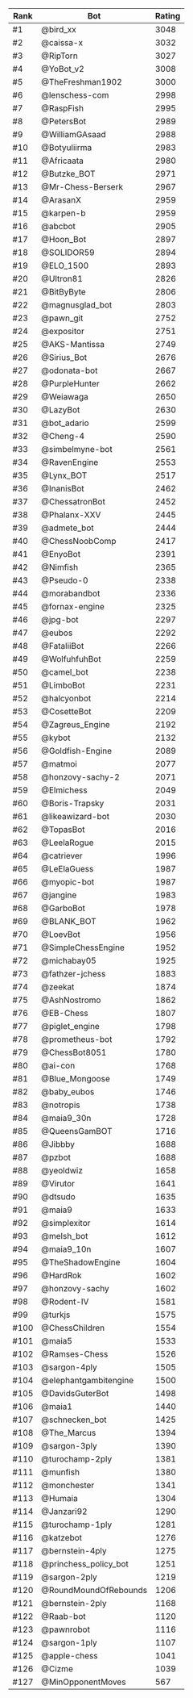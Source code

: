 Rank|Bot|Rating
---|---|---
#1|@bird_xx|3048
#2|@caissa-x|3032
#3|@RipTorn|3027
#4|@YoBot_v2|3008
#5|@TheFreshman1902|3000
#6|@lenschess-com|2998
#7|@RaspFish|2995
#8|@PetersBot|2989
#9|@WilliamGAsaad|2988
#10|@Botyuliirma|2983
#11|@Africaata|2980
#12|@Butzke_BOT|2971
#13|@Mr-Chess-Berserk|2967
#14|@ArasanX|2959
#15|@karpen-b|2959
#16|@abcbot|2905
#17|@Hoon_Bot|2897
#18|@SOLIDOR59|2894
#19|@ELO_1500|2893
#20|@Ultron81|2826
#21|@BitByByte|2806
#22|@magnusglad_bot|2803
#23|@pawn_git|2752
#24|@expositor|2751
#25|@AKS-Mantissa|2749
#26|@Sirius_Bot|2676
#27|@odonata-bot|2667
#28|@PurpleHunter|2662
#29|@Weiawaga|2650
#30|@LazyBot|2630
#31|@bot_adario|2599
#32|@Cheng-4|2590
#33|@simbelmyne-bot|2561
#34|@RavenEngine|2553
#35|@Lynx_BOT|2517
#36|@InanisBot|2462
#37|@ChessatronBot|2452
#38|@Phalanx-XXV|2445
#39|@admete_bot|2444
#40|@ChessNoobComp|2417
#41|@EnyoBot|2391
#42|@Nimfish|2365
#43|@Pseudo-0|2338
#44|@morabandbot|2336
#45|@fornax-engine|2325
#46|@jpg-bot|2297
#47|@eubos|2292
#48|@FataliiBot|2266
#49|@WolfuhfuhBot|2259
#50|@camel_bot|2238
#51|@LimboBot|2231
#52|@halcyonbot|2214
#53|@CosetteBot|2209
#54|@Zagreus_Engine|2192
#55|@kybot|2132
#56|@Goldfish-Engine|2089
#57|@matmoi|2077
#58|@honzovy-sachy-2|2071
#59|@Elmichess|2049
#60|@Boris-Trapsky|2031
#61|@likeawizard-bot|2030
#62|@TopasBot|2016
#63|@LeelaRogue|2015
#64|@catriever|1996
#65|@LeElaGuess|1987
#66|@myopic-bot|1987
#67|@jangine|1983
#68|@GarboBot|1978
#69|@BLANK_BOT|1962
#70|@LoevBot|1956
#71|@SimpleChessEngine|1952
#72|@michabay05|1925
#73|@fathzer-jchess|1883
#74|@zeekat|1874
#75|@AshNostromo|1862
#76|@EB-Chess|1807
#77|@piglet_engine|1798
#78|@prometheus-bot|1792
#79|@ChessBot8051|1780
#80|@ai-con|1768
#81|@Blue_Mongoose|1749
#82|@baby_eubos|1746
#83|@notropis|1738
#84|@maia9_30n|1728
#85|@QueensGamBOT|1716
#86|@Jibbby|1688
#87|@pzbot|1688
#88|@yeoldwiz|1658
#89|@Virutor|1641
#90|@dtsudo|1635
#91|@maia9|1633
#92|@simplexitor|1614
#93|@melsh_bot|1612
#94|@maia9_10n|1607
#95|@TheShadowEngine|1604
#96|@HardRok|1602
#97|@honzovy-sachy|1602
#98|@Rodent-IV|1581
#99|@turkjs|1575
#100|@ChessChildren|1554
#101|@maia5|1533
#102|@Ramses-Chess|1526
#103|@sargon-4ply|1505
#104|@elephantgambitengine|1500
#105|@DavidsGuterBot|1498
#106|@maia1|1440
#107|@schnecken_bot|1425
#108|@The_Marcus|1394
#109|@sargon-3ply|1390
#110|@turochamp-2ply|1381
#111|@munfish|1380
#112|@monchester|1341
#113|@Humaia|1304
#114|@Janzari92|1290
#115|@turochamp-1ply|1281
#116|@katzebot|1276
#117|@bernstein-4ply|1275
#118|@princhess_policy_bot|1251
#119|@sargon-2ply|1219
#120|@RoundMoundOfRebounds|1206
#121|@bernstein-2ply|1168
#122|@Raab-bot|1120
#123|@pawnrobot|1116
#124|@sargon-1ply|1107
#125|@apple-chess|1041
#126|@Cizme|1039
#127|@MinOpponentMoves|567
